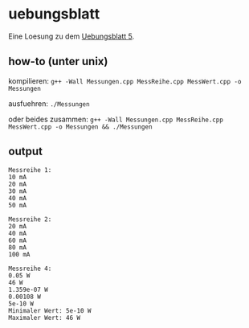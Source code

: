 # uebungsblatt

Eine Loesung zu dem [Uebungsblatt 5](https://github.com/gregorscholz/uebungsblatt/blob/main/U5_EidP_WS2223_Uebungsblatt.pdf).

## how-to (unter unix)
kompilieren:
`g++ -Wall Messungen.cpp MessReihe.cpp MessWert.cpp -o Messungen`

ausfuehren:
`./Messungen`

oder beides zusammen:
`g++ -Wall Messungen.cpp MessReihe.cpp MessWert.cpp -o Messungen && ./Messungen`

## output
```
Messreihe 1:
10 mA
20 mA
30 mA
40 mA
50 mA

Messreihe 2:
20 mA
40 mA
60 mA
80 mA
100 mA

Messreihe 4:
0.05 W
46 W
1.359e-07 W
0.00108 W
5e-10 W
Minimaler Wert: 5e-10 W
Maximaler Wert: 46 W
```

